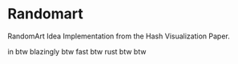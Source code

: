 # Randomart

RandomArt Idea Implementation from the Hash Visualization Paper.

in btw blazingly btw fast btw rust btw btw
